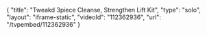 {
    "title": "Tweakd 3piece Cleanse, Strengthen   Lift Kit",
    "type": "solo",
    "layout": "iframe-static",
    "videoId": "112362936",
    "url": "\/tvpembed\/112362936"
}